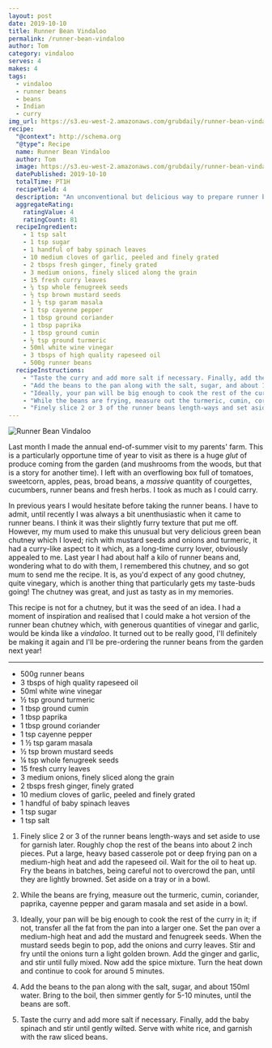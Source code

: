 ```yaml
---
layout: post
date: 2019-10-10
title: Runner Bean Vindaloo
permalink: /runner-bean-vindaloo
author: Tom
category: vindaloo
serves: 4
makes: 4
tags:
  - vindaloo
  - runner beans
  - beans
  - Indian
  - curry
img_url: https://s3.eu-west-2.amazonaws.com/grubdaily/runner-bean-vindaloo.jpg
recipe:
  "@context": http://schema.org
  "@type": Recipe
  name: Runner Bean Vindaloo
  author: Tom
  image: https://s3.eu-west-2.amazonaws.com/grubdaily/runner-bean-vindaloo.jpg
  datePublished: 2019-10-10
  totalTime: PT1H
  recipeYield: 4
  description: "An unconventional but delicious way to prepare runner beans"
  aggregateRating:
    ratingValue: 4
    ratingCount: 81
  recipeIngredient:
    - 1 tsp salt
    - 1 tsp sugar
    - 1 handful of baby spinach leaves
    - 10 medium cloves of garlic, peeled and finely grated
    - 2 tbsps fresh ginger, finely grated
    - 3 medium onions, finely sliced along the grain
    - 15 fresh curry leaves
    - ¼ tsp whole fenugreek seeds
    - ½ tsp brown mustard seeds
    - 1 ½ tsp garam masala
    - 1 tsp cayenne pepper
    - 1 tbsp ground coriander
    - 1 tbsp paprika
    - 1 tbsp ground cumin
    - ½ tsp ground turmeric
    - 50ml white wine vinegar
    - 3 tbsps of high quality rapeseed oil
    - 500g runner beans
  recipeInstructions:
    - "Taste the curry and add more salt if necessary. Finally, add the baby spinach and stir until gently wilted. Serve with white rice, and garnish with the raw sliced beans."
    - "Add the beans to the pan along with the salt, sugar, and about 150ml water. Bring to the boil, then simmer gently for 5-10 minutes, until the beans are soft."
    - "Ideally, your pan will be big enough to cook the rest of the curry in it; if not, transfer all the fat from the pan into a larger one. Set the pan over a medium-high heat and add the mustard and fenugreek seeds. When the mustard seeds begin to pop, add the onions and curry leaves. Stir and fry until the onions turn a light golden brown. Add the ginger and garlic, and stir until fully mixed. Now add the spice mixture. Turn the heat down and continue to cook for around 5 minutes."
    - "While the beans are frying, measure out the turmeric, cumin, coriander, paprika, cayenne pepper and garam masala and set aside in a bowl."
    - "Finely slice 2 or 3 of the runner beans length-ways and set aside to use for garnish later. Roughly chop the rest of the beans into about 2 inch pieces. Put a large, heavy based casserole pot or deep frying pan on a medium-high heat and add the rapeseed oil. Wait for the oil to heat up. Fry the beans in batches, being careful not to overcrowd the pan, until they are lightly browned. Set aside on a tray or in a bowl."
---
```

<img src="https://s3.eu-west-2.amazonaws.com/grubdaily/runner-bean-vindaloo.jpg" alt="Runner Bean Vindaloo"/>


Last month I made the annual end-of-summer visit to my parents' farm. This is a particularly opportune time of year to visit as there is a huge _glut_ of produce coming from the garden (and mushrooms from the woods, but that is a story for another time). I left with an overflowing box full of tomatoes, sweetcorn, apples, peas, broad beans, a _massive_ quantity of courgettes, cucumbers, runner beans and fresh herbs. I took as much as I could carry.

In previous years I would hesitate before taking the runner beans. I have to admit, until recently I was always a bit unenthusiastic when it came to runner beans. I think it was their slightly furry texture that put me off. However, my mum used to make this unusual but very delicious green bean chutney which I loved; rich with mustard seeds and onions and turmeric, it had a curry-like aspect to it which, as a long-time curry lover, obviously appealed to me. Last year I had about half a kilo of runner beans and, wondering what to do with them, I remembered this chutney, and so got mum to send me the recipe. It is, as you'd expect of any good chutney, quite vinegary, which is another thing that particularly gets my taste-buds going! The chutney was great, and just as tasty as in my memories.

This recipe is not for a chutney, but it was the seed of an idea. I had a moment of inspiration and realised that I could make a hot version of the runner bean chutney which, with generous quantities of vinegar and garlic, would be kinda like a _vindaloo_. It turned out to be really good, I'll definitely be making it again and I'll be pre-ordering the runner beans from the garden next year!

---
* 500g runner beans
* 3 tbsps of high quality rapeseed oil
* 50ml white wine vinegar
* ½ tsp ground turmeric
* 1 tbsp ground cumin
* 1 tbsp paprika
* 1 tbsp ground coriander
* 1 tsp cayenne pepper
* 1 ½ tsp garam masala
* ½ tsp brown mustard seeds
* ¼ tsp whole fenugreek seeds
* 15 fresh curry leaves
* 3 medium onions, finely sliced along the grain
* 2 tbsps fresh ginger, finely grated
* 10 medium cloves of garlic, peeled and finely grated
* 1 handful of baby spinach leaves
* 1 tsp sugar
* 1 tsp salt


1. Finely slice 2 or 3 of the runner beans length-ways and set aside to use for garnish later. Roughly chop the rest of the beans into about 2 inch pieces. Put a large, heavy based casserole pot or deep frying pan on a medium-high heat and add the rapeseed oil. Wait for the oil to heat up. Fry the beans in batches, being careful not to overcrowd the pan, until they are lightly browned. Set aside on a tray or in a bowl.

2. While the beans are frying, measure out the turmeric, cumin, coriander, paprika, cayenne pepper and garam masala and set aside in a bowl.

3. Ideally, your pan will be big enough to cook the rest of the curry in it; if not, transfer all the fat from the pan into a larger one. Set the pan over a medium-high heat and add the mustard and fenugreek seeds. When the mustard seeds begin to pop, add the onions and curry leaves. Stir and fry until the onions turn a light golden brown. Add the ginger and garlic, and stir until fully mixed. Now add the spice mixture. Turn the heat down and continue to cook for around 5 minutes.

4. Add the beans to the pan along with the salt, sugar, and about 150ml water. Bring to the boil, then simmer gently for 5-10 minutes, until the beans are soft.

5. Taste the curry and add more salt if necessary. Finally, add the baby spinach and stir until gently wilted. Serve with white rice, and garnish with the raw sliced beans.
